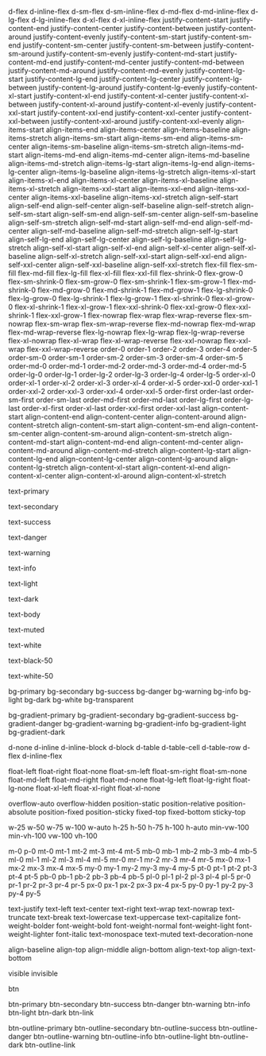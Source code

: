 d-flex
d-inline-flex
d-sm-flex
d-sm-inline-flex
d-md-flex
d-md-inline-flex
d-lg-flex
d-lg-inline-flex
d-xl-flex
d-xl-inline-flex
justify-content-start
justify-content-end
justify-content-center
justify-content-between
justify-content-around
justify-content-evenly
justify-content-sm-start
justify-content-sm-end
justify-content-sm-center
justify-content-sm-between
justify-content-sm-around
justify-content-sm-evenly
justify-content-md-start
justify-content-md-end
justify-content-md-center
justify-content-md-between
justify-content-md-around
justify-content-md-evenly
justify-content-lg-start
justify-content-lg-end
justify-content-lg-center
justify-content-lg-between
justify-content-lg-around
justify-content-lg-evenly
justify-content-xl-start
justify-content-xl-end
justify-content-xl-center
justify-content-xl-between
justify-content-xl-around
justify-content-xl-evenly
justify-content-xxl-start
justify-content-xxl-end
justify-content-xxl-center
justify-content-xxl-between
justify-content-xxl-around
justify-content-xxl-evenly
align-items-start
align-items-end
align-items-center
align-items-baseline
align-items-stretch
align-items-sm-start
align-items-sm-end
align-items-sm-center
align-items-sm-baseline
align-items-sm-stretch
align-items-md-start
align-items-md-end
align-items-md-center
align-items-md-baseline
align-items-md-stretch
align-items-lg-start
align-items-lg-end
align-items-lg-center
align-items-lg-baseline
align-items-lg-stretch
align-items-xl-start
align-items-xl-end
align-items-xl-center
align-items-xl-baseline
align-items-xl-stretch
align-items-xxl-start
align-items-xxl-end
align-items-xxl-center
align-items-xxl-baseline
align-items-xxl-stretch
align-self-start
align-self-end
align-self-center
align-self-baseline
align-self-stretch
align-self-sm-start
align-self-sm-end
align-self-sm-center
align-self-sm-baseline
align-self-sm-stretch
align-self-md-start
align-self-md-end
align-self-md-center
align-self-md-baseline
align-self-md-stretch
align-self-lg-start
align-self-lg-end
align-self-lg-center
align-self-lg-baseline
align-self-lg-stretch
align-self-xl-start
align-self-xl-end
align-self-xl-center
align-self-xl-baseline
align-self-xl-stretch
align-self-xxl-start
align-self-xxl-end
align-self-xxl-center
align-self-xxl-baseline
align-self-xxl-stretch
flex-fill
flex-sm-fill
flex-md-fill
flex-lg-fill
flex-xl-fill
flex-xxl-fill
flex-shrink-0
flex-grow-0
flex-sm-shrink-0
flex-sm-grow-0
flex-sm-shrink-1
flex-sm-grow-1
flex-md-shrink-0
flex-md-grow-0
flex-md-shrink-1
flex-md-grow-1
flex-lg-shrink-0
flex-lg-grow-0
flex-lg-shrink-1
flex-lg-grow-1
flex-xl-shrink-0
flex-xl-grow-0
flex-xl-shrink-1
flex-xl-grow-1
flex-xxl-shrink-0
flex-xxl-grow-0
flex-xxl-shrink-1
flex-xxl-grow-1
flex-nowrap
flex-wrap
flex-wrap-reverse
flex-sm-nowrap
flex-sm-wrap
flex-sm-wrap-reverse
flex-md-nowrap
flex-md-wrap
flex-md-wrap-reverse
flex-lg-nowrap
flex-lg-wrap
flex-lg-wrap-reverse
flex-xl-nowrap
flex-xl-wrap
flex-xl-wrap-reverse
flex-xxl-nowrap
flex-xxl-wrap
flex-xxl-wrap-reverse
order-0
order-1
order-2
order-3
order-4
order-5
order-sm-0
order-sm-1
order-sm-2
order-sm-3
order-sm-4
order-sm-5
order-md-0
order-md-1
order-md-2
order-md-3
order-md-4
order-md-5
order-lg-0
order-lg-1
order-lg-2
order-lg-3
order-lg-4
order-lg-5
order-xl-0
order-xl-1
order-xl-2
order-xl-3
order-xl-4
order-xl-5
order-xxl-0
order-xxl-1
order-xxl-2
order-xxl-3
order-xxl-4
order-xxl-5
order-first
order-last
order-sm-first
order-sm-last
order-md-first
order-md-last
order-lg-first
order-lg-last
order-xl-first
order-xl-last
order-xxl-first
order-xxl-last
align-content-start
align-content-end
align-content-center
align-content-around
align-content-stretch
align-content-sm-start
align-content-sm-end
align-content-sm-center
align-content-sm-around
align-content-sm-stretch
align-content-md-start
align-content-md-end
align-content-md-center
align-content-md-around
align-content-md-stretch
align-content-lg-start
align-content-lg-end
align-content-lg-center
align-content-lg-around
align-content-lg-stretch
align-content-xl-start
align-content-xl-end
align-content-xl-center
align-content-xl-around
align-content-xl-stretch

text-primary

text-secondary

text-success

text-danger

text-warning

text-info

text-light

text-dark

text-body

text-muted

text-white

text-black-50

text-white-50

bg-primary
bg-secondary
bg-success
bg-danger
bg-warning
bg-info
bg-light
bg-dark
bg-white
bg-transparent

bg-gradient-primary
bg-gradient-secondary
bg-gradient-success
bg-gradient-danger
bg-gradient-warning
bg-gradient-info
bg-gradient-light
bg-gradient-dark

d-none
d-inline
d-inline-block
d-block
d-table
d-table-cell
d-table-row
d-flex
d-inline-flex

float-left
float-right
float-none
float-sm-left
float-sm-right
float-sm-none
float-md-left
float-md-right
float-md-none
float-lg-left
float-lg-right
float-lg-none
float-xl-left
float-xl-right
float-xl-none

overflow-auto
overflow-hidden
position-static
position-relative
position-absolute
position-fixed
position-sticky
fixed-top
fixed-bottom
sticky-top

w-25
w-50
w-75
w-100
w-auto
h-25
h-50
h-75
h-100
h-auto
min-vw-100
min-vh-100
vw-100
vh-100

m-0
p-0
mt-0
mt-1
mt-2
mt-3
mt-4
mt-5
mb-0
mb-1
mb-2
mb-3
mb-4
mb-5
ml-0
ml-1
ml-2
ml-3
ml-4
ml-5
mr-0
mr-1
mr-2
mr-3
mr-4
mr-5
mx-0
mx-1
mx-2
mx-3
mx-4
mx-5
my-0
my-1
my-2
my-3
my-4
my-5
pt-0
pt-1
pt-2
pt-3
pt-4
pt-5
pb-0
pb-1
pb-2
pb-3
pb-4
pb-5
pl-0
pl-1
pl-2
pl-3
pl-4
pl-5
pr-0
pr-1
pr-2
pr-3
pr-4
pr-5
px-0
px-1
px-2
px-3
px-4
px-5
py-0
py-1
py-2
py-3
py-4
py-5

text-justify
text-left
text-center
text-right
text-wrap
text-nowrap
text-truncate
text-break
text-lowercase
text-uppercase
text-capitalize
font-weight-bolder
font-weight-bold
font-weight-normal
font-weight-light
font-weight-lighter
font-italic
text-monospace
text-muted
text-decoration-none


align-baseline
align-top
align-middle
align-bottom
align-text-top
align-text-bottom

visible
invisible

btn

btn-primary
btn-secondary
btn-success
btn-danger
btn-warning
btn-info
btn-light
btn-dark
btn-link

btn-outline-primary
btn-outline-secondary
btn-outline-success
btn-outline-danger
btn-outline-warning
btn-outline-info
btn-outline-light
btn-outline-dark
btn-outline-link
